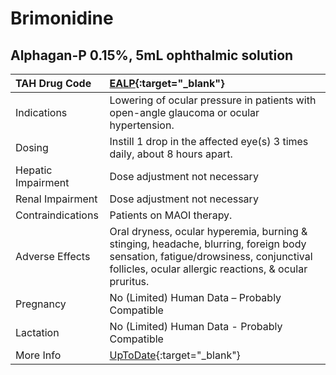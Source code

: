 # Brimonidine

## Alphagan-P 0.15%, 5mL ophthalmic solution

| TAH Drug Code      | [EALP](https://www.tahsda.org.tw/drugs/hissearch.php?drug_code=EALP){:target="_blank"}                                                                                                    |
|:-------------------|:------------------------------------------------------------------------------------------------------------------------------------------------------------------------------------------|
| Indications        | Lowering of ocular pressure in patients with open-angle glaucoma or ocular hypertension.                                                                                                  |
| Dosing             | Instill 1 drop in the affected eye(s) 3 times daily, about 8 hours apart.                                                                                                                 |
| Hepatic Impairment | Dose adjustment not necessary                                                                                                                                                             |
| Renal Impairment   | Dose adjustment not necessary                                                                                                                                                             |
| Contraindications  | Patients on MAOI therapy.                                                                                                                                                                 |
| Adverse Effects    | Oral dryness, ocular hyperemia, burning & stinging, headache, blurring, foreign body sensation, fatigue/drowsiness, conjunctival follicles, ocular allergic reactions, & ocular pruritus. |
| Pregnancy          | No (Limited) Human Data – Probably Compatible                                                                                                                                             |
| Lactation          | No (Limited) Human Data - Probably Compatible                                                                                                                                             |
| More Info          | [UpToDate](https://www.uptodate.com/contents/brimonidine-drug-information){:target="_blank"}                                                                                              |

